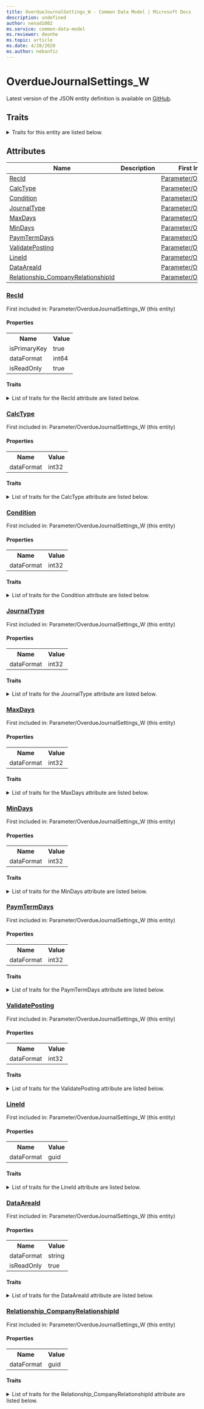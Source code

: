 ```yaml
---
title: OverdueJournalSettings_W - Common Data Model | Microsoft Docs
description: undefined
author: nenad1002
ms.service: common-data-model
ms.reviewer: deonhe
ms.topic: article
ms.date: 4/20/2020
ms.author: nebanfic
---
```


# OverdueJournalSettings_W

  
 Latest version of the JSON entity definition is available on <a href="https://github.com/Microsoft/CDM/tree/master/schemaDocuments/core/operationsCommon/Tables/Finance/APARShared/Parameter/OverdueJournalSettings_W.cdm.json" target="_blank">GitHub</a>.  

## Traits

<details>
<summary>Traits for this entity are listed below.  
</summary>

**is.identifiedBy**  
  names a specifc identity attribute to use with an entity  <table><tr><th>Parameter</th><th>Value</th><th>Data type</th><th>Explanation</th></tr><tr><td>attribute</td><td>[OverdueJournalSettings_W/(resolvedAttributes)/RecId](#RecId)</td><td>attribute</td><td></td></tr></table>

**is.CDM.entityVersion**  
  <table><tr><th>Parameter</th><th>Value</th><th>Data type</th><th>Explanation</th></tr><tr><td>versionNumber</td><td>"1.0.0"</td><td>string</td><td>semantic version number of the entity</td></tr></table>

**is.application.releaseVersion**  
  <table><tr><th>Parameter</th><th>Value</th><th>Data type</th><th>Explanation</th></tr><tr><td>releaseVersion</td><td>"10.0.13.0"</td><td>string</td><td>semantic version number of the application introducing this entity</td></tr></table>

</details>

## Attributes

|Name|Description|First Included in Instance|
|---|---|---|
|[RecId](#RecId)||<a href="OverdueJournalSettings_W.md" target="_blank">Parameter/OverdueJournalSettings_W</a>|
|[CalcType](#CalcType)||<a href="OverdueJournalSettings_W.md" target="_blank">Parameter/OverdueJournalSettings_W</a>|
|[Condition](#Condition)||<a href="OverdueJournalSettings_W.md" target="_blank">Parameter/OverdueJournalSettings_W</a>|
|[JournalType](#JournalType)||<a href="OverdueJournalSettings_W.md" target="_blank">Parameter/OverdueJournalSettings_W</a>|
|[MaxDays](#MaxDays)||<a href="OverdueJournalSettings_W.md" target="_blank">Parameter/OverdueJournalSettings_W</a>|
|[MinDays](#MinDays)||<a href="OverdueJournalSettings_W.md" target="_blank">Parameter/OverdueJournalSettings_W</a>|
|[PaymTermDays](#PaymTermDays)||<a href="OverdueJournalSettings_W.md" target="_blank">Parameter/OverdueJournalSettings_W</a>|
|[ValidatePosting](#ValidatePosting)||<a href="OverdueJournalSettings_W.md" target="_blank">Parameter/OverdueJournalSettings_W</a>|
|[LineId](#LineId)||<a href="OverdueJournalSettings_W.md" target="_blank">Parameter/OverdueJournalSettings_W</a>|
|[DataAreaId](#DataAreaId)||<a href="OverdueJournalSettings_W.md" target="_blank">Parameter/OverdueJournalSettings_W</a>|
|[Relationship_CompanyRelationshipId](#Relationship_CompanyRelationshipId)||<a href="OverdueJournalSettings_W.md" target="_blank">Parameter/OverdueJournalSettings_W</a>|

### <a href=#RecId name="RecId">RecId</a>

First included in: Parameter/OverdueJournalSettings_W (this entity)  

#### Properties

<table><tr><th>Name</th><th>Value</th></tr><tr><td>isPrimaryKey</td><td>true</td></tr><tr><td>dataFormat</td><td>int64</td></tr><tr><td>isReadOnly</td><td>true</td></tr></table>

#### Traits

<details>
<summary>List of traits for the RecId attribute are listed below.</summary>

**is.dataFormat.integer**  
**is.dataFormat.big**  
**is.identifiedBy**  
names a specifc identity attribute to use with an entity  <table><tr><th>Parameter</th><th>Value</th><th>Data type</th><th>Explanation</th></tr><tr><td>attribute</td><td>[OverdueJournalSettings_W/(resolvedAttributes)/RecId](#RecId)</td><td>attribute</td><td></td></tr></table>

**is.readOnly**  
**is.dataFormat.integer**  
**is.dataFormat.big**  
</details>

### <a href=#CalcType name="CalcType">CalcType</a>

First included in: Parameter/OverdueJournalSettings_W (this entity)  

#### Properties

<table><tr><th>Name</th><th>Value</th></tr><tr><td>dataFormat</td><td>int32</td></tr></table>

#### Traits

<details>
<summary>List of traits for the CalcType attribute are listed below.</summary>

**is.dataFormat.integer**  
**is.dataFormat.integer**  
</details>

### <a href=#Condition name="Condition">Condition</a>

First included in: Parameter/OverdueJournalSettings_W (this entity)  

#### Properties

<table><tr><th>Name</th><th>Value</th></tr><tr><td>dataFormat</td><td>int32</td></tr></table>

#### Traits

<details>
<summary>List of traits for the Condition attribute are listed below.</summary>

**is.dataFormat.integer**  
**is.dataFormat.integer**  
</details>

### <a href=#JournalType name="JournalType">JournalType</a>

First included in: Parameter/OverdueJournalSettings_W (this entity)  

#### Properties

<table><tr><th>Name</th><th>Value</th></tr><tr><td>dataFormat</td><td>int32</td></tr></table>

#### Traits

<details>
<summary>List of traits for the JournalType attribute are listed below.</summary>

**is.dataFormat.integer**  
**is.dataFormat.integer**  
</details>

### <a href=#MaxDays name="MaxDays">MaxDays</a>

First included in: Parameter/OverdueJournalSettings_W (this entity)  

#### Properties

<table><tr><th>Name</th><th>Value</th></tr><tr><td>dataFormat</td><td>int32</td></tr></table>

#### Traits

<details>
<summary>List of traits for the MaxDays attribute are listed below.</summary>

**is.dataFormat.integer**  
**is.dataFormat.integer**  
</details>

### <a href=#MinDays name="MinDays">MinDays</a>

First included in: Parameter/OverdueJournalSettings_W (this entity)  

#### Properties

<table><tr><th>Name</th><th>Value</th></tr><tr><td>dataFormat</td><td>int32</td></tr></table>

#### Traits

<details>
<summary>List of traits for the MinDays attribute are listed below.</summary>

**is.dataFormat.integer**  
**is.dataFormat.integer**  
</details>

### <a href=#PaymTermDays name="PaymTermDays">PaymTermDays</a>

First included in: Parameter/OverdueJournalSettings_W (this entity)  

#### Properties

<table><tr><th>Name</th><th>Value</th></tr><tr><td>dataFormat</td><td>int32</td></tr></table>

#### Traits

<details>
<summary>List of traits for the PaymTermDays attribute are listed below.</summary>

**is.dataFormat.integer**  
**is.dataFormat.integer**  
</details>

### <a href=#ValidatePosting name="ValidatePosting">ValidatePosting</a>

First included in: Parameter/OverdueJournalSettings_W (this entity)  

#### Properties

<table><tr><th>Name</th><th>Value</th></tr><tr><td>dataFormat</td><td>int32</td></tr></table>

#### Traits

<details>
<summary>List of traits for the ValidatePosting attribute are listed below.</summary>

**is.dataFormat.integer**  
**is.dataFormat.integer**  
</details>

### <a href=#LineId name="LineId">LineId</a>

First included in: Parameter/OverdueJournalSettings_W (this entity)  

#### Properties

<table><tr><th>Name</th><th>Value</th></tr><tr><td>dataFormat</td><td>guid</td></tr></table>

#### Traits

<details>
<summary>List of traits for the LineId attribute are listed below.</summary>

**is.dataFormat.character**  
**is.dataFormat.big**  
**is.dataFormat.array**  
**is.dataFormat.guid**  
**is.dataFormat.guid**  
**is.dataFormat.character**  
**is.dataFormat.array**  
</details>

### <a href=#DataAreaId name="DataAreaId">DataAreaId</a>

First included in: Parameter/OverdueJournalSettings_W (this entity)  

#### Properties

<table><tr><th>Name</th><th>Value</th></tr><tr><td>dataFormat</td><td>string</td></tr><tr><td>isReadOnly</td><td>true</td></tr></table>

#### Traits

<details>
<summary>List of traits for the DataAreaId attribute are listed below.</summary>

**is.dataFormat.character**  
**is.dataFormat.big**  
**is.dataFormat.array**  
**is.readOnly**  
**is.dataFormat.character**  
**is.dataFormat.array**  
</details>

### <a href=#Relationship_CompanyRelationshipId name="Relationship_CompanyRelationshipId">Relationship_CompanyRelationshipId</a>

First included in: Parameter/OverdueJournalSettings_W (this entity)  

#### Properties

<table><tr><th>Name</th><th>Value</th></tr><tr><td>dataFormat</td><td>guid</td></tr></table>

#### Traits

<details>
<summary>List of traits for the Relationship_CompanyRelationshipId attribute are listed below.</summary>

**is.dataFormat.character**  
**is.dataFormat.big**  
**is.dataFormat.array**  
**is.dataFormat.guid**  
**means.identity.entityId**  
**is.linkedEntity.identifier**  
Marks the attribute(s) that hold foreign key references to a linked (used as an attribute) entity. This attribute is added to the resolved entity to enumerate the referenced entities.  <table><tr><th>Parameter</th><th>Value</th><th>Data type</th><th>Explanation</th></tr><tr><td>entityReferences</td><td><table><tr><th>entityReference</th><th>attributeReference</th></tr><tr><td><a href="../../Ledger/Main/CompanyInfo.md" target="_blank">/core/operationsCommon/Tables/Finance/Ledger/Main/CompanyInfo.cdm.json/CompanyInfo</a></td><td><a href="../../Ledger/Main/CompanyInfo.md#RecId" target="_blank">RecId</a></td></tr></table></td><td>entity</td><td>a reference to the constant entity holding the list of entity references</td></tr></table>

**is.dataFormat.guid**  
**is.dataFormat.character**  
**is.dataFormat.array**  
</details>
